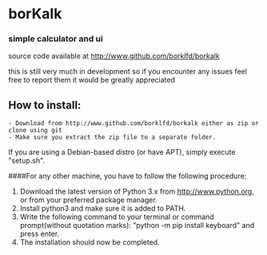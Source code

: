 # borKalk
### simple calculator and ui

source code available at http://www.github.com/borklfd/borkalk

this is still very much in development so if you encounter any issues feel free to report them it would be greatly appreciated

## How to install:  
	- Download from http://www.github.com/borklfd/borkalk either as zip or clone using git  
	- Make sure you extract the zip file to a separate folder.  
If you are using a Debian-based distro (or have APT), simply execute "setup.sh".

####For any other machine, you have to follow the following procedure:  
1. Download the latest version of Python 3.x from http://www.python.org, or from your preferred package manager.
2. Install python3 and make sure it is added to PATH.
3. Write the following command to your terminal or command prompt(without quotation marks): "python -m pip install keyboard" and press enter.
4. The installation should now be completed.

